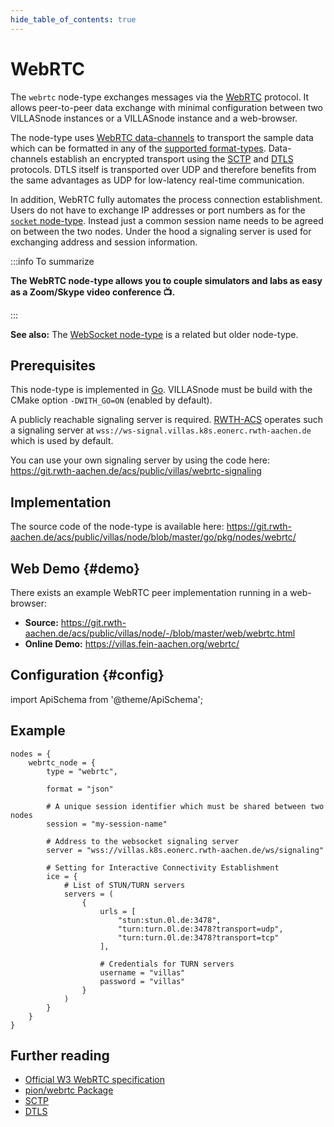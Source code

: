```yaml
---
hide_table_of_contents: true
---
```


# WebRTC

The `webrtc` node-type exchanges messages via the [WebRTC](https://webrtc.org/) protocol.
It allows peer-to-peer data exchange with minimal configuration between two VILLASnode instances or a VILLASnode instance and a web-browser.

The node-type uses [WebRTC data-channels](https://developer.mozilla.org/en-US/docs/Web/API/RTCDataChannel) to transport the sample data which can be formatted in any of the [supported format-types](../formats/index.md).
Data-channels establish an encrypted transport using the [SCTP](https://en.wikipedia.org/wiki/Stream_Control_Transmission_Protocol) and [DTLS](https://en.wikipedia.org/wiki/Datagram_Transport_Layer_Security) protocols.
DTLS itself is transported over UDP and therefore benefits from the same advantages as UDP for low-latency real-time communication.

In addition, WebRTC fully automates the process connection establishment.
Users do not have to exchange IP addresses or port numbers as for the [`socket` node-type](./socket.md).
Instead just a common session name needs to be agreed on between the two nodes.
Under the hood a signaling server is used for exchanging address and session information.

:::info To summarize

**The WebRTC node-type allows you to couple simulators and labs as easy as a Zoom/Skype video conference 📺.**

:::

**See also:** The [WebSocket node-type](./websocket.md) is a related but older node-type.

## Prerequisites

This node-type is implemented in [Go](https://go.dev/).
VILLASnode must be build with the CMake option `-DWITH_GO=ON` (enabled by default).

A publicly reachable signaling server is required.
[RWTH-ACS](https://www.acs.eonerc.rwth-aachen.de) operates such a signaling server at `wss://ws-signal.villas.k8s.eonerc.rwth-aachen.de` which is used by default.

You can use your own signaling server by using the code here: https://git.rwth-aachen.de/acs/public/villas/webrtc-signaling

## Implementation

The source code of the node-type is available here:
https://git.rwth-aachen.de/acs/public/villas/node/blob/master/go/pkg/nodes/webrtc/

## Web Demo {#demo}

There exists an example WebRTC peer implementation running in a web-browser:

- **Source:** https://git.rwth-aachen.de/acs/public/villas/node/-/blob/master/web/webrtc.html
- **Online Demo:** https://villas.fein-aachen.org/webrtc/

## Configuration {#config}

import ApiSchema from '@theme/ApiSchema';

<ApiSchema example pointer="#/components/schemas/webrtc" />

## Example

``` url="external/node/etc/examples/nodes/webrtc.conf" title="node/etc/examples/nodes/webrtc.conf"
nodes = {
	webrtc_node = {
		type = "webrtc",

		format = "json"

		# A unique session identifier which must be shared between two nodes
		session = "my-session-name"

		# Address to the websocket signaling server
		server = "wss://villas.k8s.eonerc.rwth-aachen.de/ws/signaling"

		# Setting for Interactive Connectivity Establishment
		ice = {
			# List of STUN/TURN servers
			servers = (
				{
					urls = [
						"stun:stun.0l.de:3478",
						"turn:turn.0l.de:3478?transport=udp",
						"turn:turn.0l.de:3478?transport=tcp"
					],

					# Credentials for TURN servers
					username = "villas"
					password = "villas"
				}
			)
		}
	}
}
```

## Further reading

- [Official W3 WebRTC specification](https://www.w3.org/TR/webrtc/)
- [pion/webrtc Package](https://github.com/pion/webrtc)
- [SCTP](https://en.wikipedia.org/wiki/Stream_Control_Transmission_Protocol)
- [DTLS](https://en.wikipedia.org/wiki/Datagram_Transport_Layer_Security)
